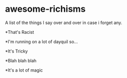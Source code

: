 # awesome-richisms
A list of the things I say over and over in case i forget any.

*That's Racist

*I'm running on a lot of dayquil so...

*It's Tricky

*Blah blah blah

*It's a lot of magic



